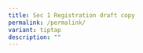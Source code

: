 ```yaml
---
title: Sec 1 Registration draft copy
permalink: /permalink/
variant: tiptap
description: ""
---
```

